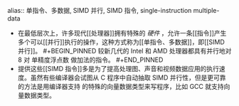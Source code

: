 alias:: 单指令、多数据, SIMD 并行, SIMD 指令, single-instruction  multiple-data

- 在最低层次上，许多现代[[处理器]]拥有特殊的 *硬件* ，允许一条[[指令]]产生多个可以[[并行]]执行的操作，这种方式称为[[单指令、多数据]]，即[[SIMD 并行]]。
  #+BEGIN_PINNED
  较新几代的 Intel 和 AMD 处理器都具有并行地对 8 对 单精度浮点数 做加法的指令。
  #+END_PINNED
- 提供这些[[SIMD 指令]]多是为了提高处理图、声音和视频数据应用的执行速度。虽然有些编译器会试图从 C 程序中自动抽取 SIMD 并行性，但是更可靠的方法是用编译器支持
  的特殊的向量数据类型来写程序，比如 GCC 就支持向量数据类型。